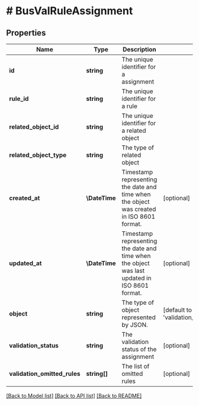 # # BusValRuleAssignment

## Properties

Name | Type | Description | Notes
------------ | ------------- | ------------- | -------------
**id** | **string** | The unique identifier for a assignment |
**rule_id** | **string** | The unique identifier for a rule |
**related_object_id** | **string** | The unique identifier for a related object |
**related_object_type** | **string** | The type of related object |
**created_at** | **\DateTime** | Timestamp representing the date and time when the object was created in ISO 8601 format. | [optional]
**updated_at** | **\DateTime** | Timestamp representing the date and time when the object was last updated in ISO 8601 format. | [optional]
**object** | **string** | The type of object represented by JSON. | [default to 'validation_rules_assignment']
**validation_status** | **string** | The validation status of the assignment | [optional]
**validation_omitted_rules** | **string[]** | The list of omitted rules | [optional]

[[Back to Model list]](../../README.md#models) [[Back to API list]](../../README.md#endpoints) [[Back to README]](../../README.md)
